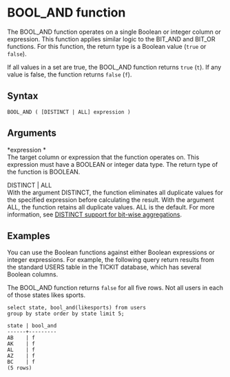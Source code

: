 # BOOL\_AND function<a name="r_BOOL_AND"></a>

The BOOL\_AND function operates on a single Boolean or integer column or expression\. This function applies similar logic to the BIT\_AND and BIT\_OR functions\. For this function, the return type is a Boolean value \(`true` or `false`\)\.

If all values in a set are true, the BOOL\_AND function returns `true` \(`t`\)\. If any value is false, the function returns `false` \(`f`\)\.

## Syntax<a name="r_BOOL_AND-synopsis"></a>

```
BOOL_AND ( [DISTINCT | ALL] expression )
```

## Arguments<a name="r_BOOL_AND-arguments"></a>

 *expression *   
The target column or expression that the function operates on\. This expression must have a BOOLEAN or integer data type\. The return type of the function is BOOLEAN\.

DISTINCT \| ALL  
With the argument DISTINCT, the function eliminates all duplicate values for the specified expression before calculating the result\. With the argument ALL, the function retains all duplicate values\. ALL is the default\. For more information, see [DISTINCT support for bit\-wise aggregations](c_bitwise_aggregate_functions.md#distinct-support-for-bit-wise-aggregations)\.

## Examples<a name="r_bool_and_example"></a>

You can use the Boolean functions against either Boolean expressions or integer expressions\. For example, the following query return results from the standard USERS table in the TICKIT database, which has several Boolean columns\.

The BOOL\_AND function returns `false` for all five rows\. Not all users in each of those states likes sports\.

```
select state, bool_and(likesports) from users 
group by state order by state limit 5;

state | bool_and
------+---------
AB    | f
AK    | f
AL    | f
AZ    | f
BC    | f
(5 rows)
```
